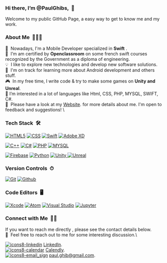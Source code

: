 ###   Hi there, I’m @PaulGhibs, &nbsp;👋
Welcome to my public GitHub Page, a easy way to get to know me and my work.


###   About Me &nbsp;👨🏻‍💻
📱 &nbsp;Nowadays, I'm a Mobile Developer specialized in **Swift** .\
💼 &nbsp;I’m am certified by **Openclassroom** on some french swift courses recognized by the Government as a diploma of engineering.\
💡 &nbsp;I like to explore new technologies and develop new software solutions.\
🌱 &nbsp;I'm on track for learning more about Android development and others stuff.\
🎮 &nbsp;In my free time, I write code & try to make some games on **Unity and Unreal**.\
👀 I’m interested in a lot of languages like Html, CSS, PHP, MYSQL, SWIFT, C#.\
📄 &nbsp;Please have a look at my [Website](https://pauls-g.webflow.io/). for more details about me. I'm open to feedback and suggestions! \


###   Tech Stack &nbsp;🛠
[![HTML5](https://img.shields.io/badge/html5-%23E34F26.svg?style=for-the-badge&logo=html5&logoColor=white)](#)
[![CSS](https://img.shields.io/badge/css3%20-%231572B6.svg?&style=for-the-badge&logo=css3&logoColor=white)](#)
[![Swift](https://img.shields.io/badge/swift-%23FA7343.svg?&style=for-the-badge&logo=swift&logoColor=white)](#)
[![Adobe XD](https://img.shields.io/badge/adobe%20xd%20-%23FF26BE.svg?&style=for-the-badge&logo=adobe%20xd&logoColor=white)](#)

[![C++](https://img.shields.io/badge/c++-%2300599C.svg?style=for-the-badge&logo=c%2B%2B&logoColor=white)](#)
[![C#](https://img.shields.io/badge/c%23-%23239120.svg?style=for-the-badge&logo=c-sharp&logoColor=white)](#)
[![PHP](https://img.shields.io/badge/php-%23777BB4.svg?style=for-the-badge&logo=php&logoColor=white)](#)
[![MYSQL](https://img.shields.io/badge/mysql-%2300f.svg?&style=for-the-badge&logo=mysql&logoColor=white)](#)

[![Firebase](https://img.shields.io/badge/firebase%20-%23039BE5.svg?&style=for-the-badge&logo=firebase)](#)
[![Python](https://img.shields.io/badge/python%20-%2314354C.svg?&style=for-the-badge&logo=python&logoColor=white)](#)
[![Unity](https://img.shields.io/badge/unity%20-%23000000.svg?&style=for-the-badge&logo=unity&logoColor=white) ](#)
[![Unreal](https://img.shields.io/badge/unreal%20engine%20-%23313131.svg?&style=for-the-badge&logo=unreal%20engine&logoColor=white)](#)

###   Version Controls &nbsp;⏱
[![Git](https://img.shields.io/badge/git%20-%23F05033.svg?&style=for-the-badge&logo=git&logoColor=white)](#)
[![Github](https://img.shields.io/badge/github%20-%23121011.svg?&style=for-the-badge&logo=github&logoColor=white)](#)


###   Code Editors &nbsp;🖥️
[![Xcode](https://img.shields.io/badge/Xcode-%231DA1F2.svg?style=for-the-badge&logo=xcode&logoColor=white)](#)
[![Atom](https://img.shields.io/badge/Atom%20-%236DB33F.svg?&style=for-the-badge&logo=atom&logoColor=white)](#)
[![Visual Studio](https://img.shields.io/badge/Visual%20Studio-5C2D91.svg?style=for-the-badge&logo=visual-studio&logoColor=white)](#)
[![Jupyter](https://img.shields.io/badge/Jupyter%20-%23F37626.svg?&style=for-the-badge&logo=Jupyter&logoColor=white)](#)



###   Connect with Me &nbsp;🤝🏻
If you want to reach me directly , please see the contact details below.\
💬 &nbsp;Feel free to reach out to me for some interesting discussion.\
	
 [![icons8-linkedin](https://user-images.githubusercontent.com/7050604/158859083-1894a631-594b-4d6c-83e0-7a931b8b59df.png)](#) [LinkedIn](https://www.linkedin.com/in/paul-ghibeaux-8a00a776/).\
[ ![icons8-calendar](https://user-images.githubusercontent.com/7050604/158859312-0594983a-7eaf-4a84-8b94-1691111a4dc8.png)](#) [Calendly](https://calendly.com/paul-ghibeaux/30min).\
[![icons8-email_sign](https://user-images.githubusercontent.com/7050604/158859591-c897202b-b50b-488f-a863-4af09c1443a8.png)](#) paul.ghib@gmail.com.
